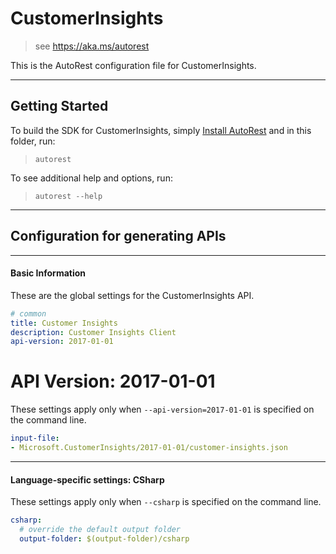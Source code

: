 # CustomerInsights
    
> see https://aka.ms/autorest

This is the AutoRest configuration file for CustomerInsights.



---
## Getting Started 
To build the SDK for CustomerInsights, simply [Install AutoRest](https://aka.ms/autorest/install) and in this folder, run:

> `autorest`

To see additional help and options, run:

> `autorest --help`
---

## Configuration for generating APIs


---
#### Basic Information 
These are the global settings for the CustomerInsights API.

``` yaml
# common 
title: Customer Insights
description: Customer Insights Client
api-version: 2017-01-01

```


# API Version: 2017-01-01

These settings apply only when `--api-version=2017-01-01` is specified on the command line.

``` yaml $(api-version) == '2017-01-01'
input-file:
- Microsoft.CustomerInsights/2017-01-01/customer-insights.json

```


---
#### Language-specific settings: CSharp

These settings apply only when `--csharp` is specified on the command line.

``` yaml $(csharp)
csharp:
  # override the default output folder
  output-folder: $(output-folder)/csharp
```

